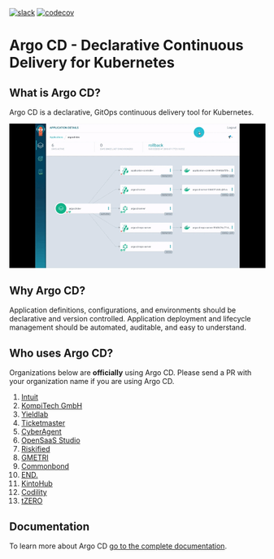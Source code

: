 [![slack](https://img.shields.io/badge/slack-argoproj-brightgreen.svg?logo=slack)](https://argoproj.github.io/community/join-slack)
[![codecov](https://codecov.io/gh/argoproj/argo-cd/branch/master/graph/badge.svg)](https://codecov.io/gh/argoproj/argo-cd)

# Argo CD - Declarative Continuous Delivery for Kubernetes

## What is Argo CD?

Argo CD is a declarative, GitOps continuous delivery tool for Kubernetes.

![Argo CD UI](docs/assets/argocd-ui.gif)

## Why Argo CD?

Application definitions, configurations, and environments should be declarative and version controlled.
Application deployment and lifecycle management should be automated, auditable, and easy to understand.


## Who uses Argo CD?

Organizations below are **officially** using Argo CD. Please send a PR with your organization name if you are using Argo CD.

1. [Intuit](https://www.intuit.com/)
2. [KompiTech GmbH](https://www.kompitech.com/)
3. [Yieldlab](https://www.yieldlab.de/)
4. [Ticketmaster](https://ticketmaster.com)
5. [CyberAgent](https://www.cyberagent.co.jp/en/)
6. [OpenSaaS Studio](https://opensaas.studio)
7. [Riskified](https://www.riskified.com/)
8. [GMETRI](https://gmetri.com/)
9. [Commonbond](https://commonbond.co/)
10. [END.](https://www.endclothing.com/)
11. [KintoHub](https://www.kintohub.com/)
12. [Codility](https://www.codility.com/)
13. [tZERO](https://www.tzero.com/)

## Documentation

To learn more about Argo CD [go to the complete documentation](https://argoproj.github.io/argo-cd/).
